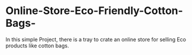 # Online-Store-Eco-Friendly-Cotton-Bags-
In this simple Project, there is a tray to crate an online store for selling Eco products like cotton bags. 
